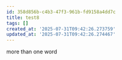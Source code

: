 ```yaml
---
id: 358d856b-c4b3-47f3-961b-fd9158a4dd7c
title: test8
tags: []
created_at: '2025-07-31T09:42:26.273759'
updated_at: '2025-07-31T09:42:26.274467'
---
```

more than one word